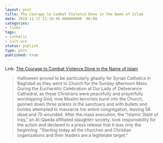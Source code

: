 ```yaml
---
layout: post
title: The Courage to Combat Violence Done in the Name of Islam
date: 2010-11-17 21:10:49.000000000 -08:00
categories:
- links
tags:
- catholic
- cult.ure
status: publish
type: post
published: true
---
```

Link: <a href="http://goo.gl/4XgFH">The Courage to Combat Violence Done in the Name of Islam</a>
> Halloween proved to be particularly ghastly for Syrian Catholics in Baghdad as they went to Church for the Sunday afternoon Mass. During the Eucharistic Celebration at Our Lady of Deliverance Cathedral, as these Christians were peacefully and prayerfully worshipping God, nine Muslim terrorists burst into the Church, gunned down three priests in the sanctuary and with bullets and bombs attempted to massacre the entire congregation, leaving 58 dead and 75 wounded. After the mass execution, the “Islamic State of Iraq,” an Al-Qaeda affiliated slaughter-society, took responsibility for the action and declared in a press release that it was only the beginning. “Starting today all the churches and Christian organizations and their leaders are a legitimate target.”
